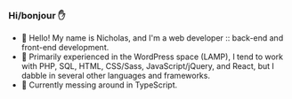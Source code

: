 ### Hi/bonjour :raised_hand:

- :evergreen_tree: Hello! My name is Nicholas, and I'm a web developer :: back-end and front-end development.
- :scroll: Primarily experienced in the WordPress space (LAMP), I tend to work with PHP, SQL, HTML, CSS/Sass, JavaScript/jQuery, and React, but I dabble in several other languages and frameworks.
- :floppy_disk: Currently messing around in TypeScript.

<!--
**nlamo/nlamo** is a ✨ _special_ ✨ repository because its `README.md` (this file) appears on your GitHub profile.
-->
